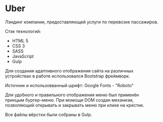 # Uber

Лэндинг компании, предоставляющей услуги по перевозке пассажиров.

Стэк технологий:
- HTML 5
- CSS 3
- SASS
- JavaScript
- Gulp

Для создания адаптивного отображения сайта на различных устройствах в работе использовался Bootstrap фреймворк.

Источник и использовванный шрифт: Google Fonts - "Roboto"

Для удобного и правильного отображения меню был применён принцым бургер-меню. При момощи DOM создан механизм, 
позволяющий открывать и закрывать меню при клике на крестик.

Все файлы вёрстки были собраны в Gulp.
